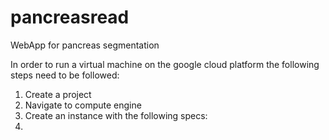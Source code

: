 # pancreasread
WebApp for pancreas segmentation

In order to run a virtual machine on the google cloud platform the following steps need to be followed:

1. Create a project
1. Navigate to compute engine
1. Create an instance with the following specs:
  1.

